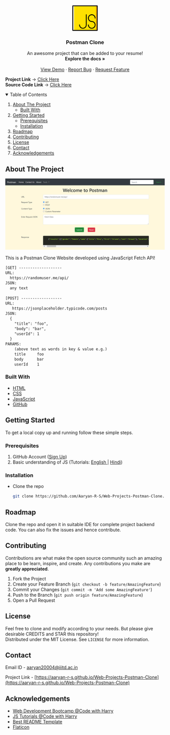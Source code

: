 <!-- PROJECT LOGO -->
<br />
<p align="center">
  <a href="https://aaryan-r-s.github.io/Web-Projects-Postman-Clone">
    <img src="readme-images/logo.png" alt="Logo" width="80" height="80">
  </a>

  <h3 align="center">Postman Clone</h3>

  <p align="center">
    An awesome project that can be added to your resume!
    <br />
    <strong>Explore the docs »</strong>
    <br />
    <br />
    <a href="https://aaryan-r-s.github.io/Web-Projects-Postman-Clone">View Demo</a>
    ·
    <a href="https://github.com/Aaryan-R-S/Web-Projects-Postman-Clone/issues">Report Bug</a>
    ·
    <a href="https://github.com/Aaryan-R-S/Web-Projects-Postman-Clone/issues">Request Feature</a>
    <br />
</p>

**Project Link** -> [Click Here](https://aaryan-r-s.github.io/Web-Projects-Postman-Clone)
<br>
**Source Code Link** -> [Click Here](https://github.com/Aaryan-R-S/Web-Projects-Postman-Clone)
<br>

<!-- TABLE OF CONTENTS -->
<details open="open">
  <summary>Table of Contents</summary>
  <ol>
    <li>
      <a href="#about-the-project">About The Project</a>
      <ul>
        <li><a href="#built-with">Built With</a></li>
      </ul>
    </li>
    <li>
      <a href="#getting-started">Getting Started</a>
      <ul>
        <li><a href="#prerequisites">Prerequisites</a></li>
        <li><a href="#installation">Installation</a></li>
      </ul>
    </li>
    <li><a href="#roadmap">Roadmap</a></li>
    <li><a href="#contributing">Contributing</a></li>
    <li><a href="#license">License</a></li>
    <li><a href="#contact">Contact</a></li>
    <li><a href="#acknowledgements">Acknowledgements</a></li>
  </ol>
</details>



<!-- ABOUT THE PROJECT -->
## About The Project

![Product Name Screen Shot][product-screenshot]

This is a Postman Clone Website developed using JavaScript Fetch API!

```
[GET] -------------------
URL:
  https://randomuser.me/api/
JSON:
  any text

[POST] ------------------
URL:
   https://jsonplaceholder.typicode.com/posts
JSON:
  {
    "title": "foo",
    "body": "bar",
    "userId": 1
  }
PARAMS: 
    (above text as words in key & value e.g.)
    title     foo
    body      bar
    userId    1
```

### Built With

* [HTML](https://www.w3schools.com/html/)
* [CSS](https://www.w3schools.com/css/default.asp)
* [JavaScript](https://www.javascript.com/)
* [GitHub](https://github.com)



<!-- GETTING STARTED -->
## Getting Started

To get a local copy up and running follow these simple steps.

### Prerequisites

1. GitHub Account ([Sign Up](https://github.com))
2. Basic understanding of JS (Tutorials: [English ](https://www.youtube.com/playlist?list=PLRAV69dS1uWSxUIk5o3vQY2-_VKsOpXLD)| [Hindi](https://youtu.be/hKB-YGF14SY))


### Installation

- Clone the repo
   ```sh
   git clone https://github.com/Aaryan-R-S/Web-Projects-Postman-Clone.git
   ```


<!-- ROADMAP -->
## Roadmap

Clone the repo and open it in suitable IDE for complete project backend code. You can also fix the issues and hence contribute.



<!-- CONTRIBUTING -->
## Contributing

Contributions are what make the open source community such an amazing place to be learn, inspire, and create. Any contributions you make are **greatly appreciated**.

1. Fork the Project
2. Create your Feature Branch (`git checkout -b feature/AmazingFeature`)
3. Commit your Changes (`git commit -m 'Add some AmazingFeature'`)
4. Push to the Branch (`git push origin feature/AmazingFeature`)
5. Open a Pull Request

<!-- LICENSE -->
## License

Feel free to clone and modify according to your needs. But please give desirable CREDITS and STAR this repository!<br> Distributed under the MIT License. See `LICENSE` for more information.


<!-- CONTACT -->
## Contact

Email ID - aaryan20004@iiitd.ac.in

Project Link - [https://aaryan-r-s.github.io/Web-Projects-Postman-Clone](https://aaryan-r-s.github.io/Web-Projects-Postman-Clone)


<!-- ACKNOWLEDGEMENTS -->
## Acknowledgements
* [Web Development Bootcamp @Code with Harry](https://youtube.com/playlist?list=PLu0W_9lII9agiCUZYRsvtGTXdxkzPyItg)
* [JS Tutorials @Code with Harry](https://youtu.be/hKB-YGF14SY)
* [Best README Template](https://github.com/othneildrew/Best-README-Template)
* [Flaticon](https://flaticon.com)


<!-- MARKDOWN LINKS & IMAGES -->
[product-screenshot]: readme-images/screenshot.png
